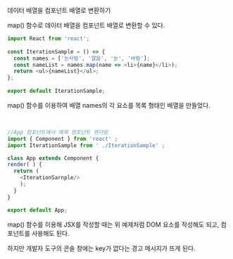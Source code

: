 데이터 배열을 컴포넌트 배열로 변환하기




map() 함수로 데이터 배열을 컴포넌트 배열로 변환할 수 있다.

```javascript
import React from 'react';
 
const IterationSample = () => {
  const names = ['눈사람', '얼음', '눈', '바람'];
  const nameList = names.map(name => <li>{name}</li>);
  return <ul>{nameList}</ul>;
};
 
export default IterationSample;
```


map() 함수를 이용하여 배열 names의 각 요소를 목록 형태인 배열을 만들었다.


<br>


```javascript
//App 컴포넌트에서 예제 컴포넌트 렌더링 
import { Component } from 'react' ; 
import IterationSample from ' ./IterationSample' ; 

class App extends Component { 
render( ) { 
  return ( 
    <IterationSarnple/>
    ); 
  } 
} 

export default App; 
```

map() 함수를 이용해 JSX를 작성할 때는 위 예제처럼 DOM 요소를 작성해도 되고, 컴포넌트를 사용해도 된다.

하지만 개발자 도구의 콘솔 창에는 key가 없다는 경고 메시지가 뜨게 된다.